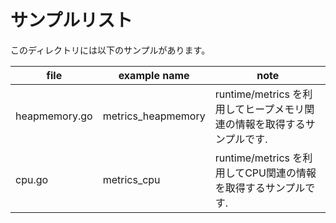 # サンプルリスト

このディレクトリには以下のサンプルがあります。

| file          | example name       | note                                                                    |
| ------------- | ------------------ | ----------------------------------------------------------------------- |
| heapmemory.go | metrics_heapmemory | runtime/metrics を利用してヒープメモリ関連の情報を取得するサンプルです. |
| cpu.go        | metrics_cpu        | runtime/metrics を利用してCPU関連の情報を取得するサンプルです.          |
